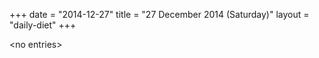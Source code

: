 +++
date = "2014-12-27"
title = "27 December 2014 (Saturday)"
layout = "daily-diet"
+++

<p>&lt;no entries&gt;</p>